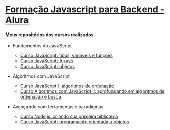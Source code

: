 # [Formação Javascript para Backend - Alura](https://www.alura.com.br/formacao-js-backend)

#### Meus repositórios dos cursos realizados    
* Fundamentos do JavaScript
  - [Curso JavaScript: tipos, variáveis e funções](https://github.com/wherculano/Javascript-Fundamentos)
  - [Curso JavaScript: Arrays](https://github.com/wherculano/Javascript-Arrays)
  - [Curso JavaScript: objetos](https://github.com/wherculano/Javascript-Objetos)
  
* Algoritmos com JavaScript
  - [Curso JavaScript I: algoritmos de ordenação](https://github.com/wherculano/Javascript-I-algoritmos-de-ordenacao)
  - [Curso Algoritmos com JavaScript II: aprofundando em algoritmos de ordenação e busca](https://github.com/wherculano/JavaScript-II-aprofundando-em-algoritmos-de-ordenacao-e-busca)
 
 * Avançando com ferramentas e paradigmas
   - [Curso Node.js: criando sua primeira biblioteca](https://github.com/wherculano/NodeJS_Criando_sua_primeira_biblioteca)
   - [Curso JavaScript: programação orientada a objetos]()

